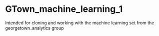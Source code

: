 # GTown_machine_learning_1
Intended for cloning and working with the machine learning set from the georgetown_analytics group
